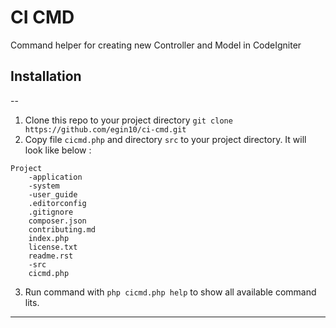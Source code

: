 # CI CMD

Command helper for creating new Controller and Model in CodeIgniter

## Installation

--

1. Clone this repo to your project directory `git clone https://github.com/egin10/ci-cmd.git`
2. Copy file `cicmd.php` and directory `src` to your project directory. It will look like below :

```
Project
    -application
    -system
    -user_guide
    .editorconfig
    .gitignore
    composer.json
    contributing.md
    index.php
    license.txt
    readme.rst
    -src
    cicmd.php
```

3. Run command with `php cicmd.php help` to show all available command lits.

---
